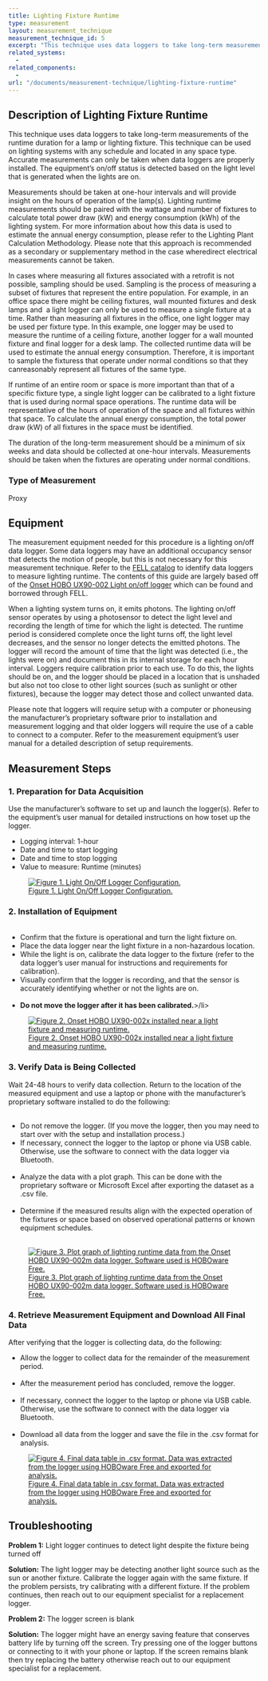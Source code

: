 ```yaml
---
title: Lighting Fixture Runtime
type: measurement
layout: measurement_technique
measurement_technique_id: 5
excerpt: "This technique uses data loggers to take long-term measurements of the runtime duration for a lamp or lighting fixture."
related_systems:
  - 
related_components:
  - 
url: "/documents/measurement-technique/lighting-fixture-runtime"
---
```


## Description of Lighting Fixture Runtime

This technique uses data loggers to take long-term measurements of the runtime duration for a lamp or lighting fixture. This technique can be used on lighting systems with any schedule and located in any space type. Accurate measurements can only be taken when data loggers are properly installed. The equipment’s on/off status is detected based on the light level that is generated when the lights are on. 

Measurements should be taken at one-hour intervals​ and will provide insight on the hours of operation of the lamp(s)​. ​Lighting runtime measurements should be paired with t​he wattage and number of fixtures​ ​to calculate total power draw (kW)​ and energy consumption (kWh)​ of the lighting system. For more information about how ​this data is used to estimate the ​annual energy ​consumption, ​please refer to the Lighting Plant Calculation Methodology.​ Please note that this approach is recommended as a secondary or supplementary method in the case where ​direct electrical measurements cannot be taken. 

​​In cases where measuring all fixtures associated with a retrofit is not possible, sampling should be used. ​Sampling is the process of measuring a ​subset of ​fixture​s​ that represent the entire population. For example, in an office​ space​ there might be ceiling fixtures, wall mounted fixtures and desk lamps​ and ​​ 	​a light logger ​can ​only ​be used to measure ​a single fixture ​at a time​. Rather than measuring all fixtures in the office, one light logger ​may be used ​per fixture type​. In this example, ​one logger ​may be used ​to measure the runtime of a ceiling fixture, another logger for a wall mounted fixture and ​final ​logger for a desk lamp. The collected runtime data will be used to estimate the annual energy consumption​. Therefore, ​it is important to ​sample​​ ​the fixtures​s​ that operate​ ​under normal conditions so that ​they can ​​​reasonably represent all fixtures of the same type.

If runtime of an entire room or space​ is more important than ​that of a specific ​fixture type, ​a​​ ​single light logger can be calibrated to a light fixture that is used during normal ​space ​operations. The runtime data will be representative of the hours of operation of the space and all fixtures within that space. To calculate the annual energy consumption​, the ​total power draw (kW) of all fixtures in the space must be identified. 

The duration of the long-term measurement should be a minimum of six weeks and data should be collected at one-hour intervals. Measurements should be taken when the fixtures are operating under normal conditions.

### Type of Measurement

Proxy

## Equipment

The measurement equipment needed for this procedure is a lighting on/off data logger. Some data loggers may have an additional occupancy sensor that detects the motion of people, but this is not necessary for this measurement technique. Refer to the [FELL catalog](https://nycenergytools.com/equipment/?_search_equipment=light) to identify data loggers to measure lighting runtime. The contents of this guide are largely based off of the [Onset HOBO UX90-002 Light on/off logger](https://nycenergytools.com/equipment/light-on-off-data-logger-3/) which can be found and borrowed through FELL. 

When a lighting system turns on, it emits photons. The lighting on/off sensor operates by using a photosensor to detect the light level and recording the length of time for which the light is detected. The runtime period is considered complete once the light turns off, the light level decreases, and the sensor no longer detects the emitted photons. The logger will record the amount of time that the light was detected (i.e., the lights were on) and document this in its internal storage for each hour interval. Loggers require calibration prior to each use. To do this, the lights should be on, and the logger should be placed in a location that is unshaded but also not too close to other light sources (such as sunlight or other fixtures), because the logger may detect those and collect unwanted data. 

Please ​note ​​that loggers ​will​​​ ​require setup with a computer or phone ​using ​​the manufacturer’s proprietary software prior to installation and measurement logging​ and that older loggers will require the use of a cable to connect to a computer​.​ Refer to the measurement equipment’s user manual for a detailed description of setup requirements. 

## Measurement Steps

### 1. Preparation for Data Acquisition

Use the manufacturer’s software to ​set up ​​and launch ​the logger​(s)​. Refer to the ​equipment’s ​user manual for detailed instructions on how to ​set up​ the logger. 

<ul>
<li>Logging interval: 1-hour </li>
<li>Date and time to start logging</li>
<li>Date and time to stop logging</li>
<li>Value to measure: ​R​untime (minutes)</li>
</ul>

<a href="https://www.youtube.com/watch?v=zcR39ATSAbM&list=PL-NERcBsKg4VRiNsxpXVgfI9RaTywiMVC&index=1">
<figure class="figure">
  <img src="/images/measurement-technique/lighting-fixture-runtime/lighting fixture runtime figure 1.png" class="figure-img img-fluid rounded" alt="Figure 1. Light On/Off Logger Configuration.">
  <figcaption class="figure-caption text-left">Figure 1. Light On/Off Logger Configuration.</figcaption>
</figure>
</a>

### 2. Installation of Equipment

<ul>
​​​<li>Confirm that the fixture is operational and turn the light fixture on.​​</li> 
<li>Place the data logger near the light fixture​ in a non-hazardous location.​</li> 
<li>​​​While the light is on, c​alibrate the data logger to the fixture (refer to the ​data logger’s ​user manual for instructions​ and requirements for calibration​)​.​​</li>
<li>​​​Visually confirm that the logger is recording, and that the sensor is accurately identifying whether or not the lights are on.</li> ​
<li><strong>Do not move the logger after it has been calibrated​.​</strong>>/li>
</ul> 

<a href="https://www.youtube.com/watch?v=0OJvUP_NdYM&list=PL-NERcBsKg4VRiNsxpXVgfI9RaTywiMVC&index=2">
<figure class="figure">
  <img src="/images/measurement-technique/lighting-fixture-runtime/lighting fixture runtime figure 2.png" class="figure-img img-fluid rounded" alt="Figure 2. Onset HOBO UX90-002x​ ​installed near a light fixture and measuring runtime.">
  <figcaption class="figure-caption text-left">Figure 2. Onset HOBO UX90-002x​ ​installed near a light fixture and measuring runtime.</figcaption>
</figure>
</a>

### 3. Verify Data is Being Collected

Wait ​24-48 hours to verify data collection. Return to the location of the measured equipment ​​and use ​​a laptop or phone with the manufacturer’s ​proprietary​ software installed to do the following:

<ul> 
​​<li></strong>Do not re​move the logger. (​​​If you move the logger, then you may need to start over with the setup and installation process​​​.​​)</strong></li>
<li>​​​​If necessary, connect the logger to the laptop or phone via USB cable. Otherwise, use the software to connect with the data logger via Bluetooth.</li> ​​​ 
<li>​​​Analyze the data with a ​​plot graph​. This can be done with the proprietary software or Microsoft Excel after exporting the dataset as a .csv file.</li> ​​ 	​ 
<li>Determine if ​the ​measured results align with ​the ​expected operation of the fixtures or space​ based on observed operational patterns or known equipment schedules.</li> ​ 
</ul>

<a href="https://www.youtube.com/watch?v=JkNpQ81sdcQ&list=PL-NERcBsKg4VRiNsxpXVgfI9RaTywiMVC&index=3 ">
<figure class="figure">
  <img src="/images/measurement-technique/lighting-fixture-runtime/lighting fixture runtime figure 3.png" class="figure-img img-fluid rounded" alt="Figure 3. ​P​lot graph of ​lighting runtime ​data from the Onset HOBO UX90-002m data logger.​ Software used is HOBOware Free.">
  <figcaption class="figure-caption text-left">Figure 3. ​P​lot graph of ​lighting runtime ​data from the Onset HOBO UX90-002m data logger.​ Software used is HOBOware Free.</figcaption>
</figure>
</a>

### 4. Retrieve Measurement Equipment and Download All Final Data

After verifying ​that ​the logger is collecting data​,​ do the following: 
<ul>
<li>Allow the logger to collect data for the remainder of the measurement period​.​​</li> 	​ 
<li>​​After the measurement period ​has concluded, ​remove the logger​.</li>​​ 
<li>​​​If necessary, connect the logger to the laptop or phone via USB cable. Otherwise, use the software to connect with the data logger via Bluetooth.</li>​
<li>Download all data from the logger and ​save the file in the​​ .​csv format for analysis​.​</li> 
</ul>

<a href="https://www.youtube.com/watch?v=BP5RZugx20o&list=PL-NERcBsKg4VRiNsxpXVgfI9RaTywiMVC&index=4">
<figure class="figure">
  <img src="/images/measurement-technique/lighting-fixture-runtime/lighting fixture runtime figure 4.png" class="figure-img img-fluid rounded" alt="Figure 4. Final data​ table ​in .csv format. Data was extracted from the logger using HOBOware Free and exported ​for analysis.">
  <figcaption class="figure-caption text-left">Figure 4. Final data​ table ​in .csv format. Data was extracted from the logger using HOBOware Free and exported ​for analysis.</figcaption>
</figure>
</a>

## Troubleshooting 

<strong>Problem 1:</strong> Light logger continues to detect light despite the fixture being turned off 

<div class="alert alert-warning" role="alert">
<strong>Solution:</strong> The light logger may be detecting another light source such as the sun or another fixture. Calibrate the logger again with the same fixture. If the problem persists, try calibrating with a different fixture. If the problem continues, then reach out to our equipment specialist for a replacement logger.
</div>

<strong>Problem 2:</strong> The logger screen is blank 

<div class="alert alert-warning" role="alert">
<strong>Solution:</strong> The logger might have an energy saving feature that conserves battery life by turning off the screen. Try pressing one of the logger buttons or connecting to it with your phone or laptop.​ If the screen remains blank then try replacing the battery otherwise reach out to our equipment specialist for a replacement.
</div>
